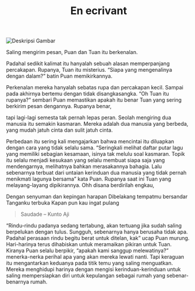﻿---
title: "En ecrivant"
publishedAt: 2020-08-02
description: "Antara Rupa dan Kerinduan: Kisah Percakapan, Rindu, dan Temu yang Menguatkan."
slug: "en-ecrivant"
isPublish: true
---

![Deskripsi Gambar](https://res.cloudinary.com/lrmn/image/upload/v1686754659/mawar_kqcjsh.png)

Saling mengirim pesan,
Puan dan Tuan itu berkenalan. 

Padahal sedikit kalimat itu hanyalah sebuah alasan memperpanjang percakapan. 
Rupanya, Tuan itu misterius. 
“Siapa yang mengenalinya dengan dalam?” 
batin Puan memikirkannya.

Perkenalan mereka hanyalah sebatas rupa dan percakapan kecil. 
Sampai pada akhirnya bertemu dengan tidak disangkasangka. 
“Oh Tuan itu rupanya?” 
sembari Puan memastikan apakah itu benar 
Tuan yang sering berkirim pesan dengannya. 
Rupanya benar, 

tapi lagi-lagi semesta tak pernah lepas peran. 
Seolah mengiring dua manusia itu semakin kasmaran. 
Mereka adalah dua manusia yang berbeda, 
yang mudah jatuh cinta dan sulit jatuh cinta.

Perbedaan itu sering kali mengajarkan bahwa 
mencintai itu diluapkan dengan cara yang tidak selalu sama. 
“Seringkali melihat daftar putar lagu yang memiliki sebagian kesamaan, 
isinya tak melulu soal kasmaran. 
Topik itu selalu menjadi kesukaan 
yang selalu membuat siapa saja yang mendengarnya, 
melihatnya bahkan merasakannya bahagia. 
Lalu sebenarnya terbuat dari untaian kerinduan dua manusia 
yang tidak pernah menikmati lagunya bersama” 
kata Puan. 
Rupanya saat ini Tuan yang melayang-layang dipikirannya. 
Ohh disana berdirilah engkau,

Dengan senyuman dan kepingan harapan
Dibelakang tempatmu bersandar
Tanganku terbuka
Kapan pun kau ingat pulang

> Saudade – Kunto Aji

“Rindu-rindu padanya sedang tertabung, 
akan tertuang jika sudah saling berpelukan dengan tulus. 
Sungguh, sebenarnya hanya berusaha tidak apa. 
Padahal perasaan rindu begitu berat untuk ditelan, 
kak” ucap Puan murung. 
Hari-harinya terus dihabiskan untuk meramaikan pikiran untuk Tuan. 
Kiranya Puan selalu berpikir, 
“apakah kami sanggup melewatinya?” 
menerka-nerka perihal apa yang akan mereka lewati nanti. 
Tapi keraguan itu mengantarkan keduanya pada titik temu yang saling menguatkan. 
Mereka menghidupi harinya dengan mengisi kerinduan-kerinduan 
untuk saling mempersiapkan diri 
untuk kepulangan sebagai rumah yang sebenar-benarnya rumah.


